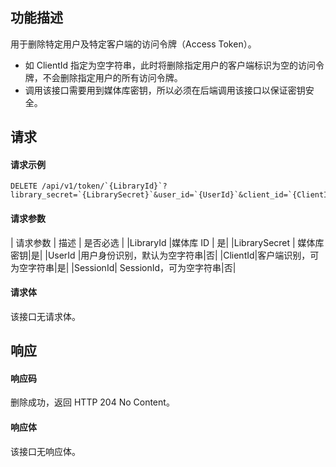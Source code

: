 ## 功能描述

用于删除特定用户及特定客户端的访问令牌（Access Token）。

- 如 ClientId 指定为空字符串，此时将删除指定用户的客户端标识为空的访问令牌，不会删除指定用户的所有访问令牌。
- 调用该接口需要用到媒体库密钥，所以必须在后端调用该接口以保证密钥安全。

## 请求

#### 请求示例

```
DELETE /api/v1/token/`{LibraryId}`?library_secret=`{LibrarySecret}`&user_id=`{UserId}`&client_id=`{ClientId}`&session_id=`{SessionId}`
```


#### 请求参数

| 请求参数     | 描述    | 是否必选      |
|LibraryId  |媒体库 ID  |  是|
|LibrarySecret  |  媒体库密钥|是|
|UserId     |用户身份识别，默认为空字符串|否|
|ClientId|客户端识别，可为空字符串|是|
|SessionId|  SessionId，可为空字符串|否|

#### 请求体

该接口无请求体。

## 响应

#### 响应码

删除成功，返回 HTTP 204 No Content。

#### 响应体

该接口无响应体。


